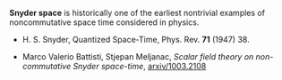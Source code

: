 __Snyder space__ is historically one of the earliest nontrivial examples of noncommutative space time considered in physics. 

* H. S. Snyder, Quantized Space-Time, Phys. Rev. __71__ (1947) 38.

* Marco Valerio Battisti, Stjepan Meljanac, _Scalar field theory on non-commutative Snyder space-time_, [arxiv/1003.2108](http://arxiv.org/abs/1003.2108)